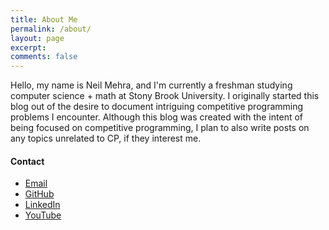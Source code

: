 ```yaml
---
title: About Me
permalink: /about/
layout: page
excerpt: 
comments: false
---
```


Hello, my name is Neil Mehra, and I'm currently a freshman studying computer science + math at Stony Brook University.
I originally started this blog out of the desire to document intriguing competitive programming problems I encounter.
Although this blog was created with the intent of being focused on competitive programming, I plan to also write posts on any topics unrelated to CP, if they interest me.

#### Contact

- [Email](mailto:neilmehra@outlook.com)
- [GitHub](https://github.com/AsianKoala/)
- [LinkedIn](https://www.linkedin.com/in/nemehra/)
- [YouTube](https://www.youtube.com/@neilmehra_)


